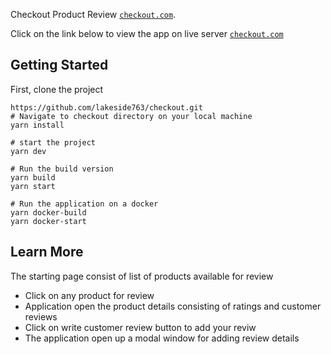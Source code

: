 Checkout Product Review [`checkout.com`](https://checkout-git-feature-app-monitoring-lakeside763-gmailcom.vercel.app).

Click on the link below to view the app on live server
[`checkout.com`](https://checkout-git-feature-app-monitoring-lakeside763-gmailcom.vercel.app)

## Getting Started

First, clone the project

```
https://github.com/lakeside763/checkout.git
# Navigate to checkout directory on your local machine
yarn install
```

```
# start the project
yarn dev
```

```
# Run the build version
yarn build
yarn start
```

```
# Run the application on a docker
yarn docker-build
yarn docker-start
```

## Learn More

The starting page consist of list of products available for review

- Click on any product for review
- Application open the product details consisting of ratings and customer reviews
- Click on write customer review button to add your reviw
- The application open up a modal window for adding review details
